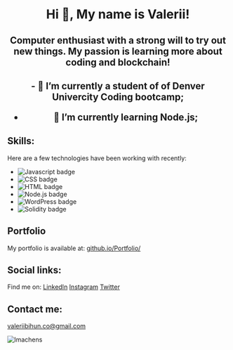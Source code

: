 <h1 align="center">Hi 👋, My name is Valerii!</h1>
<h2 align="center">Computer enthusiast with a strong will to try out new things. My passion is learning more about coding and blockchain!</h2>
<h2 align="center">- 🔭 I’m currently a student of of Denver Univercity Coding bootcamp;

- 🌱 I’m currently learning Node.js;</h2>


## Skills:

Here are a few technologies have been working with recently:

-  <img src="https://img.shields.io/badge/-Javascript-lightblue?logo=javascript" alt="Javascript badge" >
-  <img src="https://img.shields.io/badge/-CSS-lightblue?logo=CSS" alt="CSS badge" >
-  <img src="https://img.shields.io/badge/-HTML-lightblue?logo=HTML" alt="HTML badge" >
-  <img src="https://img.shields.io/badge/-Node.js-lightblue?logo=Node" alt="Node.js badge" >
-  <img src="https://img.shields.io/badge/-WordPress-lightblue?logo=WordPress" alt="WordPress badge" >
-  <img src="https://img.shields.io/badge/-Solidity-lightblue?logo=Solidity" alt="Solidity badge" >

## Portfolio

My portfolio is available at: <a href="https://valllerian.github.io/Portfolio/" target="_blank">github.io/Portfolio/</a>

## Social links:

Find me on:
<a href="https://www.linkedin.com/in/valerii-bihun-8b0450217/" target="_blank">LinkedIn</a>
<a href="https://www.instagram.com/vallerianinst/" target="_blank">Instagram</a>
<a href="https://twitter.com/VallerianCRPT" target="_blank">Twitter</a>

## Contact me:

<a href="mailto:valeriibihun.co@gmail.com" >valeriibihun.co@gmail.com</a>










<p><img align="center" src="![Anurag's GitHub stats](https://github-readme-stats.vercel.app/api?valllerian=anuraghazra&show_icons=true&theme=radical)
" alt="lmachens" /></p>
